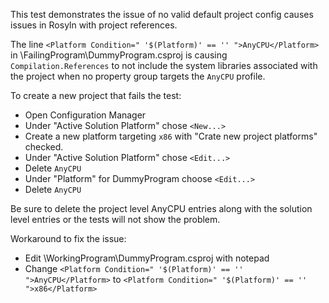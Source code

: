 This test demonstrates the issue of no valid default project config causes issues in Rosyln with project references.

The line `<Platform Condition=" '$(Platform)' == '' ">AnyCPU</Platform>` in \FailingProgram\DummyProgram.csproj is causing `Compilation.References` to not include the system libraries associated with the project when no property group targets the `AnyCPU` profile.

To create a new project that fails the test:
 - Open Configuration Manager
 - Under "Active Solution Platform" chose `<New...>`
 - Create a new platform targeting `x86` with "Crate new project platforms" checked.
 - Under "Active Solution Platform" chose `<Edit...>`
 - Delete `AnyCPU`
 - Under "Platform" for DummyProgram choose `<Edit...>`
 - Delete `AnyCPU`
 
Be sure to delete the project level AnyCPU entries along with the solution level entries or the tests will not show the problem.
 
Workaround to fix the issue:
 - Edit \WorkingProgram\DummyProgram.csproj with notepad
 - Change `<Platform Condition=" '$(Platform)' == '' ">AnyCPU</Platform>` to `<Platform Condition=" '$(Platform)' == '' ">x86</Platform>`
 
 
